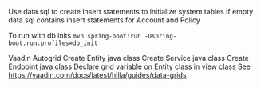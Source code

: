 Use data.sql to create insert statements to initialize system tables if empty
data.sql contains insert statements for Account and Policy

To run with db inits `mvn spring-boot:run -Dspring-boot.run.profiles=db_init` 

Vaadin Autogrid
Create Entity java class 
Create Service java class
Create Endpoint java class
Declare grid variable on Entity class in view class
See https://vaadin.com/docs/latest/hilla/guides/data-grids
